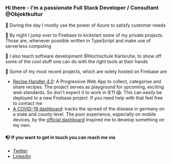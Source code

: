 ### Hi there - I'm a passionate Full Stack Developer / Consultant @Objektkultur

:high_brightness: During the day I mostly use the power of Azure to satisfy customer needs

:full_moon_with_face: By night I jump over to Firebase to kickstart some of my private projects. Those are, whenever possible written in TypeScript and make use of serverless computing

:school: I also teach software development @Hochschule Karlsruhe, to show off some of the cool stuff one can do with the right tools at their hands

:rocket: Some of my most recent projects, which are solely hosted on Firebase are
- [Recipe Handler 4.0](https://recipehandler.web.app/): A Progressive Web App to collect, categorise and share recipes. The project serves as playground for upcoming, exciting web standards. So don't expect it to work in IE11 :scream:. This can easily be deployed to a new Firebase project. If you need help with that feel free to contact me
- [A COVID-19 dashboard](https://rkicasesapi.web.app/): tracks the spread of the disease in germany on a state and county level. The poor experience, especially on mobile devices, by the [official dashboard](https://experience.arcgis.com/experience/478220a4c454480e823b17327b2bf1d4) inspired me to develop something on my own. 

#### :mailbox_with_no_mail: If you want to get in touch you can reach me via

- [Twitter](https://twitter.com/fabi_hinz)
- [LinkedIn](https://www.linkedin.com/in/fabianhinz/)
